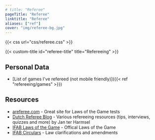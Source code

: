 ```yaml
---
# title: "Referee"
pageTitle: "Referee"
linktitle: "Referee"
aliases: ["ref"]
cover: "img/referee-bg.jpg"
---
```

{{< css url="css/referee.css" >}}

{{< custom-title id="referee-title" title="Refereeing" >}}

## Personal Data
- [List of games I've refereed (not mobile friendly)]({{< ref "refereeing/games" >}})

## Resources
- [areferee.com](http://areferee.com/) - Great site for Laws of the Game tests
- [Dutch Referee Blog](https://www.dutchreferee.com/) - Various refereeing resources (tips, interviews, quizzes and more) by Jan ter Harmsel 
- [IFAB Laws of the Game](https://www.theifab.com/laws) - Offical Laws of the Game
- [IFAB Circulars](https://www.theifab.com/document/circulars) - Law clarifications and amendments